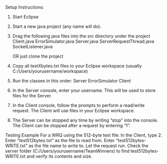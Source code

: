 Setup Instructions:

1. Start Eclipse
2. Start a new java project (any name will do).
3. Drag the following java files into the src directory under the project
	Client.java
	ErrorSimulator.java
	Server.java
	ServerRequestThread.java
	SocketListener.java
    
    OR just clone the project
    
4. Copy all testXbytes.txt files to your Eclipse workspace (usually C:/Users/yourusername/workspace)
5. Run the classes in this order:
	Server
	ErrorSimulator
	Client
6. In the Server console, enter your username. This will be used to store files for the Server.
7. In the Client console, follow the prompts to perform a read/write request. The Client will use files in your Eclipse workspace.
8. The Server can be stopped any time by writing “stop” into the console. The Client can be stopped after a request by entering “1”.

Testing Example
For a WRQ using the 512-byte text file: In the Client, type 2. Enter “test512bytes.txt” as the file to read from. Enter “test512bytes-WRITE.txt” as the file name to write to. Let the request run. Check the server folder (C:/Users/yourusername/TeamWinners) to find test512bytes-WRITE.txt and verify its contents and size.
